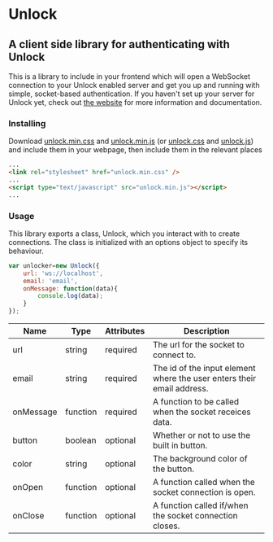 # Unlock

## A client side library for authenticating with Unlock
This is a library to include in your frontend which will open a WebSocket connection to your Unlock enabled server and get you up and running with simple, socket-based authentication. If you haven't set up your server for Unlock yet, check out [the website](https://www.unlock-auth.com/documentation) for more information and documentation.

### Installing
Download [unlock.min.css](https://raw.githubusercontent.com/GuyShane/UnlockClient/master/src/unlock.min.css) and [unlock.min.js](https://raw.githubusercontent.com/GuyShane/UnlockClient/master/src/unlock.min.js) (or [unlock.css](https://raw.githubusercontent.com/GuyShane/UnlockClient/master/src/unlock.css) and [unlock.js](https://raw.githubusercontent.com/GuyShane/UnlockClient/master/src/unlock.js)) and include them in your webpage, then include them in the relevant places
```html
...
<link rel="stylesheet" href="unlock.min.css" />
...
<script type="text/javascript" src="unlock.min.js"></script>
...
```

### Usage
This library exports a class, Unlock, which you interact with to create connections. The class is initialized with an options object to specify its behaviour.
```js
var unlocker=new Unlock({
    url: 'ws://localhost',
    email: 'email',
    onMessage: function(data){
        console.log(data);
    }
});
```
| Name | Type | Attributes | Description |
| ---- | ---- | ---------- | ----------- |
| url | string | required | The url for the socket to connect to. |
| email | string | required | The id of the input element where the user enters their email address. |
| onMessage | function | required | A function to be called when the socket receices data. |
| button | boolean | optional | Whether or not to use the built in button. |
| color | string | optional | The background color of the button. |
| onOpen | function | optional | A function called when the socket connection is open. |
| onClose | function | optional | A function called if/when the socket connection closes. |
